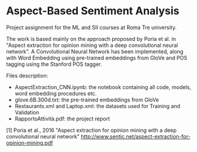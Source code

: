 # Aspect-Based Sentiment Analysis
Project assignment for the ML and SII courses at Roma Tre university. 

The work is based mainly on the approach proposed by Poria et al. in "Aspect extraction for opinion mining with a deep convolutional neural network". A Convolutional Neural Network has been implemented, along with Word Embedding using pre-trained embeddings from GloVe and POS tagging using the Stanford POS tagger.

Files description:
- AspectExtraction_CNN.ipynb: the notebook containing all code, models, word embedding procedures etc.
- glove.6B.300d.txt: the pre-trained embeddings from GloVe
- Restaurants.xml and Laptop.xml: the datasets used for Training and Validation
- RapportoAttività.pdf: the project report

[1] Poria et al., 2016 "Aspect extraction for opinion mining with a deep convolutional neural
network" http://www.sentic.net/aspect-extraction-for-opinion-mining.pdf
